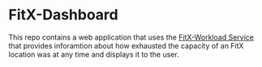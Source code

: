 # FitX-Dashboard

This repo contains a web application that uses the [FitX-Workload Service](https://github.com/Linus-CS/fitx-workloads) that provides inforamtion about how exhausted the capacity of an FitX location was at any time and displays it to the user.
